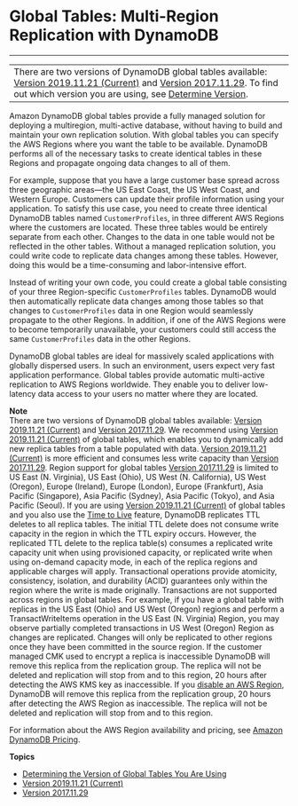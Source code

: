 # Global Tables: Multi\-Region Replication with DynamoDB<a name="GlobalTables"></a>


****  

|  | 
| --- |
| There are two versions of DynamoDB global tables available: [Version 2019\.11\.21 \(Current\)](globaltables.V2.md) and [Version 2017\.11\.29](globaltables.V1.md)\. To find out which version you are using, see [Determine Version](globaltables.DetermineVersion.md)\. | 

Amazon DynamoDB global tables provide a fully managed solution for deploying a multiregion, multi\-active database, without having to build and maintain your own replication solution\. With global tables you can specify the AWS Regions where you want the table to be available\. DynamoDB performs all of the necessary tasks to create identical tables in these Regions and propagate ongoing data changes to all of them\.

For example, suppose that you have a large customer base spread across three geographic areas—the US East Coast, the US West Coast, and Western Europe\. Customers can update their profile information using your application\. To satisfy this use case, you need to create three identical DynamoDB tables named `CustomerProfiles`, in three different AWS Regions where the customers are located\. These three tables would be entirely separate from each other\. Changes to the data in one table would not be reflected in the other tables\. Without a managed replication solution, you could write code to replicate data changes among these tables\. However, doing this would be a time\-consuming and labor\-intensive effort\.

Instead of writing your own code, you could create a global table consisting of your three Region\-specific `CustomerProfiles` tables\. DynamoDB would then automatically replicate data changes among those tables so that changes to `CustomerProfiles` data in one Region would seamlessly propagate to the other Regions\. In addition, if one of the AWS Regions were to become temporarily unavailable, your customers could still access the same `CustomerProfiles` data in the other Regions\.

DynamoDB global tables are ideal for massively scaled applications with globally dispersed users\. In such an environment, users expect very fast application performance\. Global tables provide automatic multi\-active replication to AWS Regions worldwide\. They enable you to deliver low\-latency data access to your users no matter where they are located\.

**Note**  
There are two versions of DynamoDB global tables available: [Version 2019\.11\.21 \(Current\)](globaltables.V2.md) and [Version 2017\.11\.29](globaltables.V1.md)\. We recommend using [Version 2019\.11\.21 \(Current\)](globaltables.V2.md) of global tables, which enables you to dynamically add new replica tables from a table populated with data\. [Version 2019\.11\.21 \(Current\)](globaltables.V2.md) is more efficient and consumes less write capacity than [Version 2017\.11\.29](globaltables.V1.md)\. 
Region support for global tables [Version 2017\.11\.29](globaltables.V1.md) is limited to US East \(N\. Virginia\), US East \(Ohio\), US West \(N\. California\), US West \(Oregon\), Europe \(Ireland\), Europe \(London\), Europe \(Frankfurt\), Asia Pacific \(Singapore\), Asia Pacific \(Sydney\), Asia Pacific \(Tokyo\), and Asia Pacific \(Seoul\)\.
If you are using [Version 2019\.11\.21 \(Current\)](globaltables.V2.md) of global tables and you also use the [Time to Live](https://docs.aws.amazon.com/amazondynamodb/latest/developerguide/TTL.html) feature, DynamoDB replicates TTL deletes to all replica tables\. The initial TTL delete does not consume write capacity in the region in which the TTL expiry occurs\. However, the replicated TTL delete to the replica table\(s\) consumes a replicated write capacity unit when using provisioned capacity, or replicated write when using on\-demand capacity mode, in each of the replica regions and applicable charges will apply\.
Transactional operations provide atomicity, consistency, isolation, and durability \(ACID\) guarantees only within the region where the write is made originally\. Transactions are not supported across regions in global tables\. For example, if you have a global table with replicas in the US East \(Ohio\) and US West \(Oregon\) regions and perform a TransactWriteItems operation in the US East \(N\. Virginia\) Region, you may observe partially completed transactions in US West \(Oregon\) Region as changes are replicated\. Changes will only be replicated to other regions once they have been committed in the source region\.
If the customer managed CMK used to encrypt a replica is inaccessible DynamoDB will remove this replica from the replication group\. The replica will not be deleted and replication will stop from and to this region, 20 hours after detecting the AWS KMS key as inaccessible\. 
If you [disable an AWS Region](https://docs.aws.amazon.com/general/latest/gr/rande-manage.html), DynamoDB will remove this replica from the replication group, 20 hours after detecting the AWS Region as inaccessible\. The replica will not be deleted and replication will stop from and to this region\.

For information about the AWS Region availability and pricing, see [Amazon DynamoDB Pricing](https://aws.amazon.com/dynamodb/pricing)\. 

**Topics**
+ [Determining the Version of Global Tables You Are Using](globaltables.DetermineVersion.md)
+ [Version 2019\.11\.21 \(Current\)](globaltables.V2.md)
+ [Version 2017\.11\.29](globaltables.V1.md)